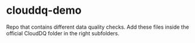 # clouddq-demo
Repo that contains different data quality checks. Add these files inside the official CloudDQ folder in the right subfolders.
